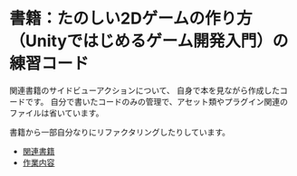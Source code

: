 # 書籍：たのしい2Dゲームの作り方 （Unityではじめるゲーム開発入門）の練習コード

関連書籍のサイドビューアクションについて、
自身で本を見ながら作成したコードです。
自分で書いたコードのみの管理で、アセット類やプラグイン関連のファイルは省いています。

書籍から一部自分なりにリファクタリングしたりしています。

- [関連書籍](https://amzn.to/3fUiBLr)
- [作業内容](https://zenn.dev/rhythmcan/scraps/2d517eda67b5e6)
